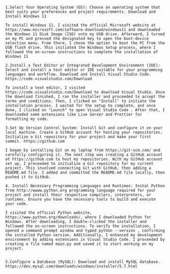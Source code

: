     1.Select Your Operating System (OS): Choose an operating system that best suits your preferences and project requirements. Download and Install Windows 11

    To install Windows 11, I visited the official Microsoft website at https://www.microsoft.com/software-download/windows11 and downloaded the Windows 11 Disk Image (ISO) onto my USB drive. Afterward, I turned on my PC and pressed the designated key to open the boot-device selection menu. From there, I chose the option to boot the PC from the USB flash drive. This initiated the Windows Setup process, where I followed the on-screen instructions to complete the installation of Windows 11

    2.Install a Text Editor or Integrated Development Environment (IDE): Select and install a text editor or IDE suitable for your programming languages and workflow. Download and Install Visual Studio Code. https://code.visualstudio.com/Download

    To install a text editor, I visited https://code.visualstudio.com/Download to download Visual Studio. Once the download finished, I ran the installer and proceeded to accept the terms and conditions. Then, I clicked on "Install" to initiate the installation process. I waited for the setup to complete, and once done, I clicked on "Launch" to open Visual Studio Code . After that, I downloaded some extensions like Live Server and Prettier for formatting my code.

    3.Set Up Version Control System: Install Git and configure it on your local machine. Create a GitHub account for hosting your repositories. Initialize a Git repository for your project and make your first commit. https://github.com

    I began by installing Git on my laptop from https://git-scm.com/ and carefully configuring it. The next step was creating a GitHub account at https://github.com to host my repositories. With my GitHub account set up, I proceeded to initialize a Git repository for my current project. This involved connecting Git with GitHub, then adding a README.md file. I added and committed the README.md file locally, then pushed it to GitHub.

    4. Install Necessary Programming Languages and Runtimes: Instal Python from http://wwww.python.org programming language required for your project and install their respective compilers, interpreters, or runtimes. Ensure you have the necessary tools to build and execute your code.

    I visited the official Python website, https://www.python.org/downloads/, where I downloaded Python for Windows. After downloading, I double-clicked the installer and followed the on-screen instructions. To verify the installation, I opened a command prompt window and typed python --version , confirming the installed Python version. Additionally, I enhanced my development environment by adding extensions in Visual Studio Code. I proceeded by creating a file named main.py and saved it to start working on my project.


    5.Configure a Database (MySQL): Download and install MySQL database. https://dev.mysql.com/downloads/windows/installer/5.7.html

